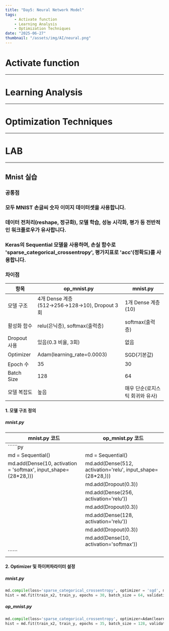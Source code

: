 ```yaml
---
title: "Day5: Neural Network Model"
tags:
    - Activate function
    - Learning Analysis
    - Optimization Techniques
date: "2025-06-27"
thumbnail: "/assets/img/AI/neural.png"
---
```


# Activate function

---

# Learning Analysis

---

# Optimization Techniques

---

# LAB

---
## Mnist 실습

### 공통점
### 모두 MNIST 손글씨 숫자 이미지 데이터셋을 사용합니다.
### 데이터 전처리(reshape, 정규화), 모델 학습, 성능 시각화, 평가 등 전반적인 워크플로우가 유사합니다.
### Keras의 Sequential 모델을 사용하며, 손실 함수로 'sparse_categorical_crossentropy', 평가지표로 'acc'(정확도)를 사용합니다.

### 차이점

| 항목         | op_mnist.py                                   | mnist.py                           |
|--------------|-----------------------------------------------|------------------------------------|
| 모델 구조    | 4개 Dense 계층(512→256→128→10), Dropout 3회   | 1개 Dense 계층(10)                 |
| 활성화 함수  | relu(은닉층), softmax(출력층)                 | softmax(출력층)                    |
| Dropout 사용 | 있음(0.3 비율, 3회)                           | 없음                               |
| Optimizer    | Adam(learning_rate=0.0003)                    | SGD(기본값)                        |
| Epoch 수     | 35                                            | 30                                 |
| Batch Size   | 128                                           | 64                                 |
| 모델 복잡도  | 높음                                          | 매우 단순(로지스틱 회귀와 유사)    |

#### 1. 모델 구조 정의
##### mnist.py 

| mnist.py 코드                                               | op_mnist.py 코드                                                                                   |
|-------------------------------------------------------------|--------------------------------------------------------------------------------------------------|
| ``````py                                                                                            |
| md = Sequential()                                           | md = Sequential()                                                                                |
| md.add(Dense(10, activation = 'softmax', input_shape=(28*28,))) | md.add(Dense(512, activation='relu', input_shape=(28*28,)))                                      |
|                                                             | md.add(Dropout(0.3))                                                                             |
|                                                             | md.add(Dense(256, activation='relu'))                                                           |
|                                                             | md.add(Dropout(0.3))                                                                             |
|                                                             | md.add(Dense(128, activation='relu'))                                                           |
|                                                             | md.add(Dropout(0.3))                                                                             |
|                                                             | md.add(Dense(10, activation='softmax'))                                                         |
| ``````                                                                                              |


#### 2. Optimizer 및 하이퍼파라미터 설정
##### mnist.py 

```py
md.compile(loss='sparse_categorical_crossentropy', optimizer = 'sgd', metrics=['acc'])
hist = md.fit(train_x2, train_y, epochs = 30, batch_size = 64, validation_split = 0.2)
```

##### op_mnist.py

```py
md.compile(loss='sparse_categorical_crossentropy', optimizer=Adam(learning_rate=0.0003), metrics=['acc'])
hist = md.fit(train_x2, train_y, epochs = 35, batch_size = 128, validation_split = 0.2)
```
